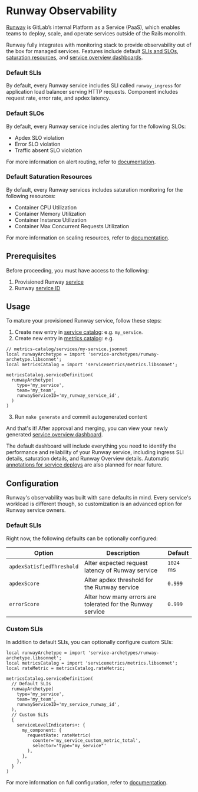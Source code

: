 # Runway Observability

[Runway](https://about.gitlab.com/handbook/engineering/infrastructure/platforms/tools/runway/) is GitLab’s internal Platform as a Service (PaaS), which enables teams to deploy, scale, and operate services outside of the Rails monolith.

Runway fully integrates with monitoring stack to provide observability out of the box for managed services. Features include default [SLIs and SLOs](../../metrics-catalog/README.md), [saturation resources](../../libsonnet/saturation-monitoring/README.md), and [service overview dashboards](../../dashboards/README.md).

### Default SLIs

By default, every Runway service includes SLI called `runway_ingress` for application load balancer serving HTTP requests. Component includes request rate, error rate, and apdex latency.

### Default SLOs

By default, every Runway service includes alerting for the following SLOs:

* Apdex SLO violation
* Error SLO violation
* Traffic absent SLO violation

For more information on alert routing, refer to [documentation](../uncategorized/alert-routing.md).

### Default Saturation Resources

By default, every Runway services includes saturation monitoring for the following resources:

* Container CPU Utilization
* Container Memory Utilization
* Container Instance Utilization
* Container Max Concurrent Requests Utilization

For more information on scaling resources, refer to [documentation](../../libsonnet/saturation-monitoring/runway_utilization.libsonnet).

## Prerequisites

Before proceeding, you must have access to the following:

1. Provisioned Runway [service](https://gitlab.com/gitlab-com/gl-infra/platform/runway/docs/-/blob/master/onboarding-new-service.md?ref_type=heads)
1. Runway [service ID](https://gitlab.com/gitlab-com/gl-infra/platform/runway/deployments)

## Usage

To mature your provisioned Runway service, follow these steps:

1. Create new entry in [service catalog](../../services/service-catalog.yml): e.g. `my_service`.
2. Create new entry in [metrics catalog](../../metrics-catalog/services/all.jsonnet): e.g.

```jsonnet
// metrics-catalog/services/my-service.jsonnet
local runwayArchetype = import 'service-archetypes/runway-archetype.libsonnet';
local metricsCatalog = import 'servicemetrics/metrics.libsonnet';

metricsCatalog.serviceDefinition(
  runwayArchetype(
    type='my_service',
    team='my_team',
    runwayServiceID='my_runway_service_id',
  )
)
```

3. Run `make generate` and commit autogenerated content

And that's it! After approval and merging, you can view your newly generated [service overview dashboard](https://dashboards.gitlab.net/dashboards?query=my_service).

The default dashboard will include everything you need to identify the performance and reliability of your Runway service, including ingress SLI details, saturation details, and Runway Overview details. Automatic [annotations for service deploys](https://gitlab.com/gitlab-com/gl-infra/platform/runway/team/-/issues/77) are also planned for near future.

## Configuration

Runway's observability was built with sane defaults in mind. Every service's workload is different though, so customization is an advanced option for Runway service owners.

### Default SLIs

Right now, the following defaults can be optionally configured:

| Option    | Description | Default |
| -------- | ------- |------- |
| `apdexSatisfiedThreshold` | Alter expected request latency of Runway service | `1024` ms |
| `apdexScore` | Alter apdex threshold for the Runway service | `0.999` |
| `errorScore` | Alter how many errors are tolerated for the Runway service | `0.999` |

### Custom SLIs

In addition to default SLIs, you can optionally configure custom SLIs:

```jsonnet
local runwayArchetype = import 'service-archetypes/runway-archetype.libsonnet';
local metricsCatalog = import 'servicemetrics/metrics.libsonnet';
local rateMetric = metricsCatalog.rateMetric;

metricsCatalog.serviceDefinition(
  // Default SLIs
  runwayArchetype(
    type='my_service',
    team='my_team',
    runwayServiceID='my_service_runway_id',
  ),
  // Custom SLIs
  {
    serviceLevelIndicators+: {
      my_component: {
        requestRate: rateMetric(
          counter='my_service_custom_metric_total',
          selector='type="my_service"'
        ),
      },
    },
  }
)
```

For more information on full configuration, refer to [documentation](../../metrics-catalog/README.md).
